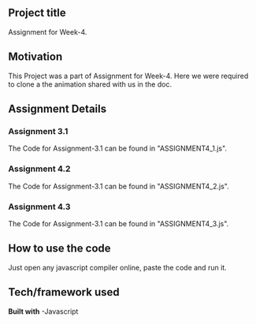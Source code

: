 ## Project title
Assignment for Week-4.

## Motivation
This Project was a part of Assignment for Week-4. Here we were required to clone a the animation shared with us in the doc. 

## Assignment Details

### Assignment 3.1

The Code for Assignment-3.1 can be found in "ASSIGNMENT4_1.js".

### Assignment 4.2

The Code for Assignment-3.1 can be found in "ASSIGNMENT4_2.js".

### Assignment 4.3

The Code for Assignment-3.1 can be found in "ASSIGNMENT4_3.js".

## How to use the code
Just open any javascript compiler online, paste the code and run it.

## Tech/framework used

<b>Built with</b>
-Javascript



